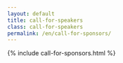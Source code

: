 ```yaml
---
layout: default
title: call-for-speakers
class: call-for-speakers
permalink: /en/call-for-sponsors/
---
```


{% include call-for-sponsors.html %}
